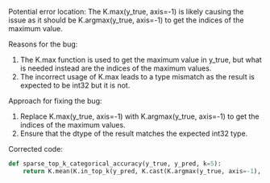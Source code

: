 Potential error location: The K.max(y_true, axis=-1) is likely causing the issue as it should be K.argmax(y_true, axis=-1) to get the indices of the maximum value.

Reasons for the bug:
1. The K.max function is used to get the maximum value in y_true, but what is needed instead are the indices of the maximum values.
2. The incorrect usage of K.max leads to a type mismatch as the result is expected to be int32 but it is not.

Approach for fixing the bug:
1. Replace K.max(y_true, axis=-1) with K.argmax(y_true, axis=-1) to get the indices of the maximum values.
2. Ensure that the dtype of the result matches the expected int32 type.

Corrected code:

```python
def sparse_top_k_categorical_accuracy(y_true, y_pred, k=5):
    return K.mean(K.in_top_k(y_pred, K.cast(K.argmax(y_true, axis=-1), 'int32'), k), axis=-1)
```